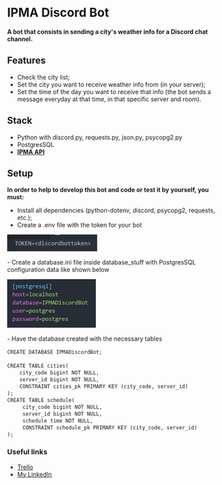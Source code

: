 # IPMA Discord Bot

**A bot that consists in sending a city's weather info for a Discord chat channel.**  


## Features

- Check the city list;
- Set the city you want to receive weather info from (in your server);
- Set the time of the day you want to receive that info (the bot sends a message everyday at that time, in that specific server and room).

## Stack

- Python with discord.py, requests.py, json.py, psycopg2.py
- PostgresSQL
- **[IPMA API](https://api.ipma.pt/)**

## Setup

**In order to help to develop this bot and code or test it by yourself, you must:**

- Install all dependencies (python-dotenv, discord, psycopg2, requests, etc.);
- Create a .env file with the token for your bot  

<p>
    <img src="readmeimages/env.png" />
</p>
- Create a database.ini file inside database_stuff with PostgresSQL configuration data like shown below  

<p>
    <img src="readmeimages/databaseinistuffv2.png" />
</p>
- Have the database created with the necessary tables

```
CREATE DATABASE IPMADiscordBot;

CREATE TABLE cities(
	city_code bigint NOT NULL,
	server_id bigint NOT NULL,
	CONSTRAINT cities_pk PRIMARY KEY (city_code, server_id)
);
CREATE TABLE schedule(
	 city_code bigint NOT NULL,
	 server_id bigint NOT NULL,
	 schedule time NOT NULL,
	 CONSTRAINT schedule_pk PRIMARY KEY (city_code, server_id)
);
```

### Useful links

- [Trello](https://trello.com/b/caa0Op4o/ipma-discord-bot)
- [My LinkedIn](https://www.linkedin.com/in/duarteribeiromelo/)
